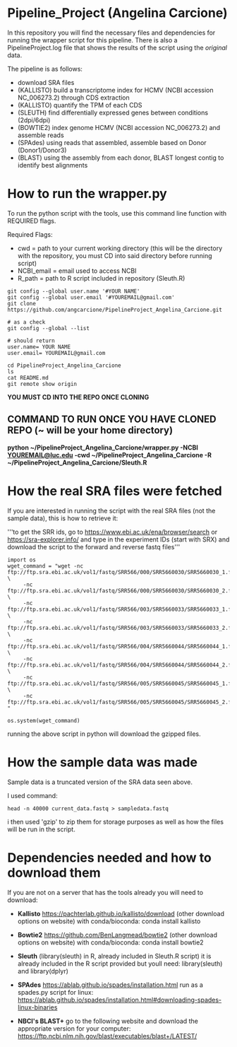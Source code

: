 # Pipeline_Project (Angelina Carcione)

In this repository you will find the necessary files and dependencies for running the wrapper script for this pipeline. 
There is also a PipelineProject.log file that shows the results of the script using the *original* data.

The pipeline is as follows: 
- download SRA files
- (KALLISTO) build a transcriptome index for HCMV (NCBI accession NC_006273.2) through CDS extraction
- (KALLISTO) quantify the TPM of each CDS
- (SLEUTH) find differentially expressed genes between conditions (2dpi/6dpi)
- (BOWTIE2) index genome  HCMV (NCBI accession NC_006273.2) and assemble reads
- (SPAdes) using reads that assembled, assemble based on Donor (Donor1/Donor3)
- (BLAST) using the assembly from each donor, BLAST longest contig to identify best alignments

######
# **How to run the wrapper.py**

To run the python script with the tools, use this command line function with REQUIRED flags.

Required Flags: 
- cwd = path to your current working directory (this will be the directory with the repository, you must CD into said directory before running script)
- NCBI_email = email used to access NCBI 
- R_path = path to R script included in repository (Sleuth.R)

```
git config --global user.name '#YOUR NAME'
git config --global user.email '#YOUREMAIL@gmail.com'
git clone https://github.com/angcarcione/PipelineProject_Angelina_Carcione.git

# as a check 
git config --global --list

# should return 
user.name= YOUR NAME
user.email= YOUREMAIL@gmail.com

cd PipelineProject_Angelina_Carcione
ls
cat README.md
git remote show origin
```
**YOU MUST CD INTO THE REPO ONCE CLONING**

## COMMAND TO RUN ONCE YOU HAVE CLONED REPO (~ will be your home directory)
**python ~/PipelineProject_Angelina_Carcione/wrapper.py -NCBI YOUREMAIL@luc.edu -cwd ~/PipelineProject_Angelina_Carcione -R ~/PipelineProject_Angelina_Carcione/Sleuth.R**


######
# How the real SRA files were fetched

If you are interested in running the script with the real SRA files (not the sample data), this is how to retrieve it: 

'''to get the SRR ids, go to https://www.ebi.ac.uk/ena/browser/search or https://sra-explorer.info/ 
and type in the experiment IDs (start with SRX) and download the script to the forward and reverse fastq files'''
```
import os
wget_command = "wget -nc ftp://ftp.sra.ebi.ac.uk/vol1/fastq/SRR566/000/SRR5660030/SRR5660030_1.fastq.gz \
     -nc ftp://ftp.sra.ebi.ac.uk/vol1/fastq/SRR566/000/SRR5660030/SRR5660030_2.fastq.gz \
     -nc ftp://ftp.sra.ebi.ac.uk/vol1/fastq/SRR566/003/SRR5660033/SRR5660033_1.fastq.gz \
     -nc ftp://ftp.sra.ebi.ac.uk/vol1/fastq/SRR566/003/SRR5660033/SRR5660033_2.fastq.gz \
     -nc ftp://ftp.sra.ebi.ac.uk/vol1/fastq/SRR566/004/SRR5660044/SRR5660044_1.fastq.gz \
     -nc ftp://ftp.sra.ebi.ac.uk/vol1/fastq/SRR566/004/SRR5660044/SRR5660044_2.fastq.gz \
     -nc ftp://ftp.sra.ebi.ac.uk/vol1/fastq/SRR566/005/SRR5660045/SRR5660045_1.fastq.gz \
     -nc ftp://ftp.sra.ebi.ac.uk/vol1/fastq/SRR566/005/SRR5660045/SRR5660045_2.fastq.gz "

os.system(wget_command)
```
running the above script in python will download the gzipped files. 

######
# How the sample data was made

Sample data is a truncated version of the SRA data seen above. 

I used command: 
```
head -n 40000 current_data.fastq > sampledata.fastq
```
i then used 'gzip' to zip them for storage purposes as well as how the files will be run in the script.

######
# Dependencies needed and how to download them 

If you are not on a server that has the tools already you will need to download:
- **Kallisto**
https://pachterlab.github.io/kallisto/download (other download options on website) 
with conda/bioconda: conda install kallisto

- **Bowtie2**
https://github.com/BenLangmead/bowtie2 (other download options on website) 
with conda/bioconda: conda install bowtie2

- **Sleuth** (library(sleuth) in R, already included in Sleuth.R script)
it is already included in the R script provided but youll need:
library(sleuth) and library(dplyr)

- **SPAdes**
https://ablab.github.io/spades/installation.html
run as a spades.py script
for linux: https://ablab.github.io/spades/installation.html#downloading-spades-linux-binaries

- **NBCI's BLAST+**
go to the following website and download the appropriate version for your computer: https://ftp.ncbi.nlm.nih.gov/blast/executables/blast+/LATEST/
